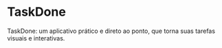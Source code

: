 # TaskDone
TaskDone: um aplicativo prático e direto ao ponto, que torna suas tarefas visuais e interativas.
